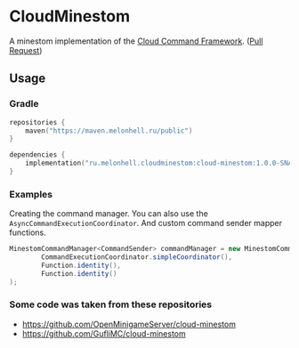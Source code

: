 ﻿# CloudMinestom

A minestom implementation of the [Cloud Command Framework](https://github.com/Incendo/cloud). ([Pull Request](https://github.com/Incendo/cloud/pull/462))

## Usage

### Gradle
```kts
repositories {
    maven("https://maven.melonhell.ru/public")
}

dependencies {
    implementation("ru.melonhell.cloudminestom:cloud-minestom:1.0.0-SNAPSHOT")
}
```

### Examples

Creating the command manager. You can also use the `AsyncCommandExecutionCoordinator`.
And custom command sender mapper functions.
```java
MinestomCommandManager<CommandSender> commandManager = new MinestomCommandManager<>(
        CommandExecutionCoordinator.simpleCoordinator(),
        Function.identity(),
        Function.identity()
);
```

### Some code was taken from these repositories
- https://github.com/OpenMinigameServer/cloud-minestom
- https://github.com/GufliMC/cloud-minestom
